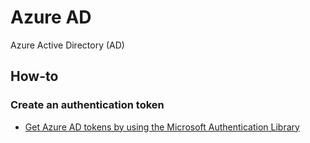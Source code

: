 # Azure AD

Azure Active Directory (AD)

## How-to

### Create an authentication token

* [Get Azure AD tokens by using the Microsoft Authentication Library](https://docs.microsoft.com/en-us/azure/databricks/dev-tools/api/latest/aad/app-aad-token)
